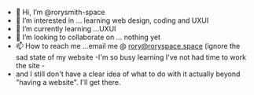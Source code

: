 - 👋 Hi, I’m @rorysmith-space
- 👀 I’m interested in ... learning web design, coding and UXUI
- 🌱 I’m currently learning ...UXUI
- 💞️ I’m looking to collaborate on ... nothing yet
- 📫 How to reach me ...email me @ rory@roryspace.space (ignore the sad state of my website -I'm so busy learning I've not had time to work the site -
- and I still don't have a clear idea of what to do with it actually beyond "having a website".  I'll get there.

<!---
rorysmith-space/rorysmith-space is a ✨ special ✨ repository because its `README.md` (this file) appears on your GitHub profile.
You can click the Preview link to take a look at your changes.
--->
